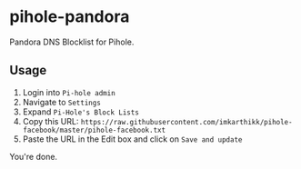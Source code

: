 # pihole-pandora
Pandora DNS Blocklist for Pihole.

## Usage

1. Login into `Pi-hole admin`
2. Navigate to `Settings`
3. Expand `Pi-Hole's Block Lists`
4. Copy this URL: `https://raw.githubusercontent.com/imkarthikk/pihole-facebook/master/pihole-facebook.txt`
5. Paste the URL in the Edit box and click on `Save and update`

You're done. 
